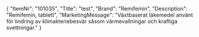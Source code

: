 {
  "ItemNr": "101035",
  "Title": "test",
  "Brand": "Remifemin",
  "Description": "Remifemin, tablett",
  "MarketingMessage": "Växtbaserat läkemedel använt för lindring av klimakteriebesvär såsom värmevallningar och kraftiga svettningar."
}